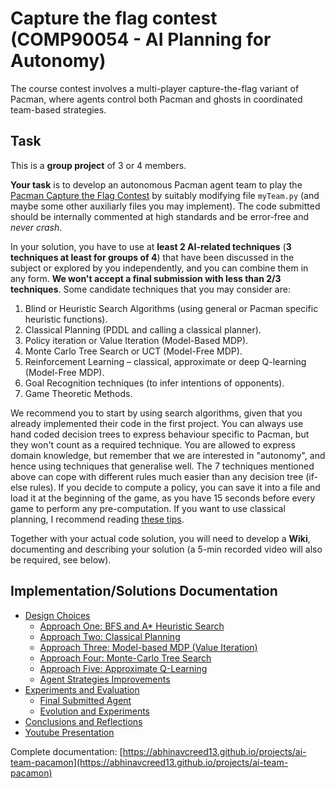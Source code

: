 # Capture the flag contest (COMP90054 - AI Planning for Autonomy)
The course contest involves a multi-player capture-the-flag variant of Pacman, where agents control both Pacman and ghosts in coordinated team-based strategies.

## Task

This is a **group project** of 3 or 4 members. 

**Your task** is to develop an autonomous Pacman agent team to play the [Pacman Capture the Flag Contest](http://ai.berkeley.edu/contest.html) by suitably modifying file `myTeam.py` (and maybe some other auxiliarly files you may implement). The code submitted should be internally commented at high standards and be error-free and _never crash_. 

In your solution, you have to use at **least 2 AI-related techniques** (**3 techniques at least for groups of 4**) that have been discussed in the subject or explored by you independently, and you can combine them in any form. **We won't accept a final submission with less than 2/3 techniques**. Some candidate techniques that you may consider are:

1. Blind or Heuristic Search Algorithms (using general or Pacman specific heuristic functions).
2. Classical Planning (PDDL and calling a classical planner).
3. Policy iteration or Value Iteration (Model-Based MDP).
4. Monte Carlo Tree Search or UCT (Model-Free MDP).
5. Reinforcement Learning – classical, approximate or deep Q-learning (Model-Free MDP).
6. Goal Recognition techniques (to infer intentions of opponents).
7. Game Theoretic Methods.

We recommend you to start by using search algorithms, given that you already implemented their code in the first project. You can always use hand coded decision trees to express behaviour specific to Pacman, but they won't count as a required technique. You are allowed to express domain knowledge, but remember that we are interested in "autonomy", and hence using techniques that generalise well. The 7 techniques mentioned above can cope with different rules much easier than any decision tree (if-else rules). If you decide to compute a policy, you can save it into a file and load it at the beginning of the game, as you have 15 seconds before every game to perform any pre-computation. If you want to use classical planning, I recommend reading [these tips](CONTEST.md#pac-man-as-classical-planning-with-pddl).

Together with your actual code solution, you will need to develop a **Wiki**, documenting and describing your solution (a 5-min recorded video will also be required, see below).

## Implementation/Solutions Documentation

- [Design Choices](https://abhinavcreed13.github.io/projects/ai-team-pacamon/#design-choices)
  * [Approach One: BFS and A* Heuristic Search](https://abhinavcreed13.github.io/projects/ai-team-pacamon/#approach-one-bfs-and-a-heuristic-search)
  * [Approach Two: Classical Planning](https://abhinavcreed13.github.io/projects/ai-team-pacamon/#approach-two-classical-planning)
  * [Approach Three: Model-based MDP (Value Iteration)](https://abhinavcreed13.github.io/projects/ai-team-pacamon/#approach-three-model-based-mdp-value-iteration)
  * [Approach Four: Monte-Carlo Tree Search](https://abhinavcreed13.github.io/projects/ai-team-pacamon/#approach-four-monte-carlo-tree-search)
  * [Approach Five: Approximate Q-Learning](https://abhinavcreed13.github.io/projects/ai-team-pacamon/#approach-five-approximate-q-learning)
  * [Agent Strategies Improvements](https://abhinavcreed13.github.io/projects/ai-team-pacamon/#agent-strategies-improvements)
- [Experiments and Evaluation](https://abhinavcreed13.github.io/projects/ai-team-pacamon/#experiments-and-evaluation)
  * [Final Submitted Agent](https://abhinavcreed13.github.io/projects/ai-team-pacamon/#final-submitted-agent)
  * [Evolution and Experiments](https://abhinavcreed13.github.io/projects/ai-team-pacamon/#evolution-and-experiments)
- [Conclusions and Reflections](https://abhinavcreed13.github.io/projects/ai-team-pacamon/#conclusions-and-reflections)
- [Youtube Presentation](https://abhinavcreed13.github.io/projects/ai-team-pacamon/#youtube-presentation)

Complete documentation: [https://abhinavcreed13.github.io/projects/ai-team-pacamon](https://abhinavcreed13.github.io/projects/ai-team-pacamon)
 
